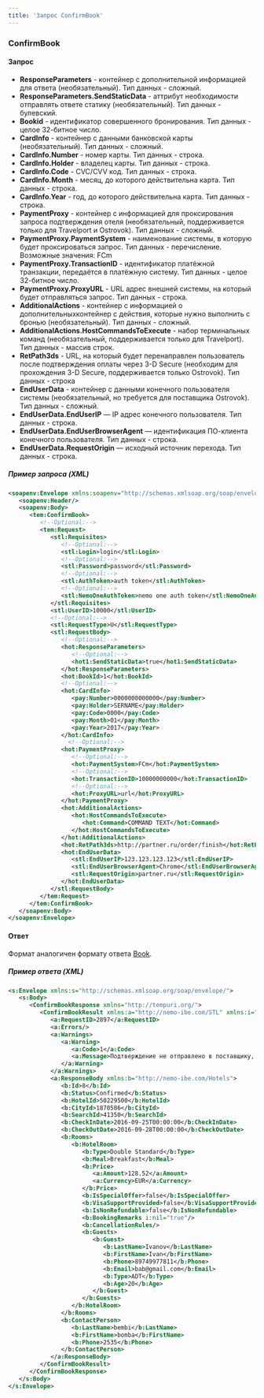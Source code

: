 ```yaml
---
title: 'Запрос ConfirmBook'
---
```


### ConfirmBook

#### Запрос

-   **ResponseParameters** - контейнер с дополнительной информацией для ответа (необязательный). Тип данных - сложный.
-   **ResponseParameters.SendStaticData** - аттрибут необходимости отправлять ответе статику (необязательный). Тип данных - булевский.
-   **Bookid** - идентификатор совершенного бронирования. Тип данных - целое 32-битное число.
-   **CardInfo** - контейнер с данными банковской карты (необязательный). Тип данных - сложный.
-   **CardInfo.Number** - номер карты. Тип данных - строка.
-   **CardInfo.Holder** - владелец карты. Тип данных - строка.
-   **CardInfo.Code** - CVC/CVV код. Тип данных - строка.
-   **CardInfo.Month** - месяц, до которого действительна карта. Тип данных - строка.
-   **CardInfo.Year** - год, до которого действительна карта. Тип данных - строка.
-   **PaymentProxy** - контейнер с информацией для проксирования запроса подтверждения отеля (необязательный, поддерживается только для Travelport и Ostrovok). Тип данных - сложный.
-   **PaymentProxy.PaymentSystem** - наименование системы, в которую будет проксироваться запрос. Тип данных - перечисление. Возможные значения:
FCm
-   **PaymentProxy.TransactionID** - идентификатор платёжной транзакции, передаётся в платёжную систему. Тип данных - целое 32-битное число.
-   **PaymentProxy.ProxyURL** - URL адрес внешней системы, на который будет отправляться запрос. Тип данных - строка.
-   **AdditionalActions** - контейнер с информацией о дополнительныхконтейнер с  действия, которые нужно выполнить с бронью (необязательный). Тип данных - сложный.
-   **AdditionalActions.HostCommandsToExecute** - набор терминальных команд (необязательный, поддерживается только для Travelport). Тип данных - массив строк.
-   **RetPath3ds** - URL, на который будет перенаправлен пользователь после подтверждения оплаты через 3-D Secure (необходим для прохождения 3-D Secure, поддерживается только Ostrovok). Тип данных - строка
-   **EndUserData** - контейнер с данными конечного пользователя системы (необязательный, но требуется для поставщика Ostrovok). Тип данных - сложный.
-   **EndUserData.EndUserIP** — IP адрес конечного пользователя. Тип данных - строка.
-   **EndUserData.EndUserBrowserAgent** — идентификация ПО-клиента конечного пользователя. Тип данных - строка.
-   **EndUserData.RequestOrigin** — исходный источник перехода. Тип данных - строка.

##### Пример запроса (XML)
```xml
<soapenv:Envelope xmlns:soapenv="http://schemas.xmlsoap.org/soap/envelope/" xmlns:tem="http://tempuri.org/" xmlns:stl="http://nemo-ibe.com/STL" xmlns:hot="http://nemo-ibe.com/Hotels" xmlns:hot1="http://schemas.datacontract.org/2004/07/HotelsEntities.ResponseParameters" xmlns:pay="http://nemo-ibe.com/Payment">
   <soapenv:Header/>
   <soapenv:Body>
      <tem:ConfirmBook>
         <!--Optional:-->
         <tem:Request>
            <stl:Requisites>
               <!--Optional:-->
               <stl:Login>login</stl:Login>
               <!--Optional:-->
               <stl:Password>password</stl:Password>
               <!--Optional:-->
               <stl:AuthToken>auth token</stl:AuthToken>
               <!--Optional:-->
               <stl:NemoOneAuthToken>nemo one auth token</stl:NemoOneAuthToken>
            </stl:Requisites>
            <stl:UserID>10000</stl:UserID>
            <!--Optional:-->
            <stl:RequestType>U</stl:RequestType>
            <stl:RequestBody>
               <!--Optional:-->
               <hot:ResponseParameters>
                  <!--Optional:-->
                  <hot1:SendStaticData>true</hot1:SendStaticData>
               </hot:ResponseParameters>
               <hot:BookId>1</hot:BookId>
               <!--Optional:-->
               <hot:CardInfo>
                  <pay:Number>0000000000000</pay:Number>
                  <pay:Holder>SERNAME</pay:Holder>
                  <pay:Code>0000</pay:Code>
                  <pay:Month>01</pay:Month>
                  <pay:Year>2017</pay:Year>
               </hot:CardInfo>
                 <!--Optional:-->
               <hot:PaymentProxy>
                  <!--Optional:-->
                  <hot:PaymentSystem>FCm</hot:PaymentSystem>
                  <!--Optional:-->
                  <hot:TransactionID>10000000000</hot:TransactionID>
                  <!--Optional:-->
                  <hot:ProxyURL>url</hot:ProxyURL>
               </hot:PaymentProxy>
               <hot:AdditionalActions>
                  <hot:HostCommandsToExecute>
                     <hot:Command>COMMAND TEXT</hot:Command>
                  </hot:HostCommandsToExecute>
               </hot:AdditionalActions>
               <hot:RetPath3ds>http://partner.ru/order/finish</hot:RetPath3ds>
               <hot:EndUserData>
                  <stl:EndUserIP>123.123.123.123</stl:EndUserIP>
                  <stl:EndUserBrowserAgent>Chrome</stl:EndUserBrowserAgent>
                  <stl:RequestOrigin>partner.ru</stl:RequestOrigin>
               </hot:EndUserData>
            </stl:RequestBody>
         </tem:Request>
      </tem:ConfirmBook>
   </soapenv:Body>
</soapenv:Envelope>
```

#### Ответ

Формат аналогичен формату ответа [Book](/hotels/book_hotels/bookhotels).

##### Пример ответа (XML)
```xml
<s:Envelope xmlns:s="http://schemas.xmlsoap.org/soap/envelope/">
   <s:Body>
      <ConfirmBookResponse xmlns="http://tempuri.org/">
         <ConfirmBookResult xmlns:a="http://nemo-ibe.com/STL" xmlns:i="http://www.w3.org/2001/XMLSchema-instance">
            <a:RequestID>2897</a:RequestID>
            <a:Errors/>
            <a:Warnings>
               <a:Warning>
                  <a:Code>1</a:Code>
                  <a:Message>Подтверждение не отправлено в поставщику, т.к. тестовый режим</a:Message>
               </a:Warning>
            </a:Warnings>
            <a:ResponseBody xmlns:b="http://nemo-ibe.com/Hotels">
               <b:Id>8</b:Id>
               <b:Status>Confirmed</b:Status>
               <b:HotelId>50229500</b:HotelId>
               <b:CityId>1870586</b:CityId>
               <b:SearchId>41350</b:SearchId>
               <b:CheckInDate>2016-09-25T00:00:00</b:CheckInDate>
               <b:CheckOutDate>2016-09-28T00:00:00</b:CheckOutDate>
               <b:Rooms>
                  <b:HotelRoom>
                     <b:Type>Double Standard</b:Type>
                     <b:Meal>Breakfast</b:Meal>
                     <b:Price>
                        <a:Amount>128.52</a:Amount>
                        <a:Currency>EUR</a:Currency>
                     </b:Price>
                     <b:IsSpecialOffer>false</b:IsSpecialOffer>
                     <b:VisaSupportProvided>false</b:VisaSupportProvided>
                     <b:IsNonRefundable>false</b:IsNonRefundable>
                     <b:BookingRemarks i:nil="true"/>
                     <b:CancellationRules/>
                     <b:Guests>
                        <b:Guest>
                           <b:LastName>Ivanov</b:LastName>
                           <b:FirstName>Ivan</b:FirstName>
                           <b:Phone>89749977811</b:Phone>
                           <b:Email>bab@gmail.com</b:Email>
                           <b:Type>ADT</b:Type>
                           <b:Age>20</b:Age>
                        </b:Guest>
                     </b:Guests>
                  </b:HotelRoom>
               </b:Rooms>
               <b:ContactPerson>
                  <b:LastName>bembi</b:LastName>
                  <b:FirstName>bomba</b:FirstName>
                  <b:Phone>2535</b:Phone>
               </b:ContactPerson>
            </a:ResponseBody>
         </ConfirmBookResult>
      </ConfirmBookResponse>
   </s:Body>
</s:Envelope>
```
